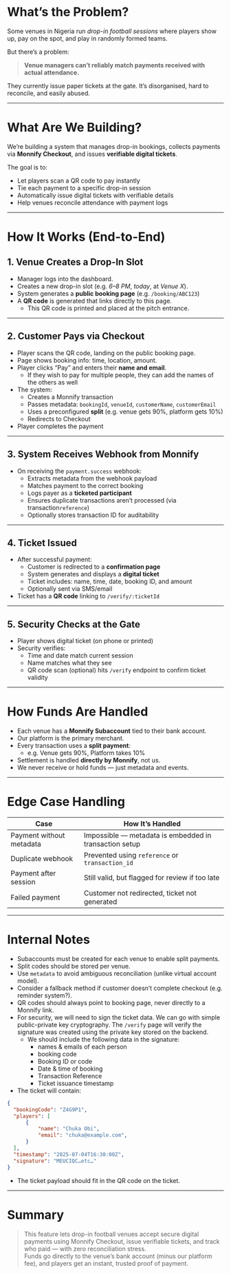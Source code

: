 # What’s the Problem?
Some venues in Nigeria run _drop-in football sessions_ where players show up, pay on the spot, and play in randomly formed teams.

But there’s a problem:

> **Venue managers can’t reliably match payments received with actual attendance.**

They currently issue paper tickets at the gate. It’s disorganised, hard to reconcile, and easily abused.

---
# What Are We Building?
We’re building a system that manages drop-in bookings, collects payments via **Monnify Checkout**, and issues **verifiable digital tickets**.

The goal is to:
- Let players scan a QR code to pay instantly
- Tie each payment to a specific drop-in session
- Automatically issue digital tickets with verifiable details
- Help venues reconcile attendance with payment logs
---
# How It Works (End-to-End)
## 1. Venue Creates a Drop-In Slot
- Manager logs into the dashboard.
- Creates a new drop-in slot (e.g. _6–8 PM_, _today_, at _Venue X_).
- System generates a **public booking page** (e.g. `/booking/ABC123`)
- A **QR code** is generated that links directly to this page.
	- This QR code is printed and placed at the pitch entrance.
---
## 2. Customer Pays via Checkout
- Player scans the QR code, landing on the public booking page.
- Page shows booking info: time, location, amount.
- Player clicks “Pay” and enters their **name and email**.
	- If they wish to pay for multiple people, they can add the names of the others as well
- The system:
    - Creates a Monnify transaction
    - Passes metadata: `bookingId`, `venueId`, `customerName`, `customerEmail`
    - Uses a preconfigured **split** (e.g. venue gets 90%, platform gets 10%)
    - Redirects to Checkout
- Player completes the payment
---
## 3. System Receives Webhook from Monnify
- On receiving the `payment.success` webhook:
    - Extracts metadata from the webhook payload
    - Matches payment to the correct booking
    - Logs payer as a **ticketed participant**
    - Ensures duplicate transactions aren’t processed (via transaction`reference`)
    - Optionally stores transaction ID for auditability
---
## 4. Ticket Issued
- After successful payment:
    - Customer is redirected to a **confirmation page**
    - System generates and displays a **digital ticket**
    - Ticket includes: name, time, date, booking ID, and amount
    - Optionally sent via SMS/email
- Ticket has a **QR code** linking to `/verify/:ticketId`
---
## 5. Security Checks at the Gate
- Player shows digital ticket (on phone or printed)
- Security verifies:
    - Time and date match current session
    - Name matches what they see
    - QR code scan (optional) hits `/verify` endpoint to confirm ticket validity
---
# How Funds Are Handled
- Each venue has a **Monnify Subaccount** tied to their bank account.
- Our platform is the primary merchant.
- Every transaction uses a **split payment**:
    - e.g. Venue gets 90%, Platform takes 10%
- Settlement is handled **directly by Monnify**, not us.
- We never receive or hold funds — just metadata and events.
---
# Edge Case Handling

|Case|How It’s Handled|
|---|---|
|Payment without metadata|Impossible — metadata is embedded in transaction setup|
|Duplicate webhook|Prevented using `reference` or `transaction_id`|
|Payment after session|Still valid, but flagged for review if too late|
|Failed payment|Customer not redirected, ticket not generated|

---
# Internal Notes
- Subaccounts must be created for each venue to enable split payments.
- Split codes should be stored per venue.
- Use `metadata` to avoid ambiguous reconciliation (unlike virtual account model).
- Consider a fallback method if customer doesn’t complete checkout (e.g. reminder system?).
- QR codes should always point to booking page, never directly to a Monnify link.
- For security, we will need to sign the ticket data. We can go with simple public-private key cryptography. The `/verify` page will verify the signature was created using the private key stored on the backend.
	- We should include the following data in the signature:
		- names & emails of each person
		- booking code
		- Booking ID or code
		- Date & time of booking
		- Transaction Reference
		- Ticket issuance timestamp
- The ticket will contain:
```json
{
  "bookingCode": "Z4G9P1",
  "players": [
	  {
		  "name": "Chuka Obi",
		  "email": "chuka@example.com",
	  }
  ],
  "timestamp": "2025-07-04T16:30:00Z",
  "signature": "MEUCIQC…etc…"
}
```
- The ticket payload should fit in the QR code on the ticket.
---
# Summary

> This feature lets drop-in football venues accept secure digital payments using Monnify Checkout, issue verifiable tickets, and track who paid — with zero reconciliation stress.  
> Funds go directly to the venue’s bank account (minus our platform fee), and players get an instant, trusted proof of payment.